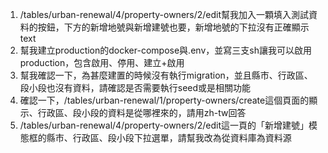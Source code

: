 1. /tables/urban-renewal/4/property-owners/2/edit幫我加入一顆填入測試資料的按鈕，下方的新增地號與新增建號也要，新增地號的下拉沒有正確顯示text
2. 幫我建立production的docker-compose與.env，並寫三支sh讓我可以啟用production，包含啟用、停用、建立+啟用
3. 幫我確認一下，為甚麼建置的時候沒有執行migration，並且縣市、行政區、段小段也沒有資料，請確認是否需要執行seed或是相關功能
4. 確認一下，/tables/urban-renewal/1/property-owners/create這個頁面的顯示、行政區、段小段的資料是從哪裡來的，請用zh-tw回答
5. /tables/urban-renewal/4/property-owners/2/edit這一頁的「新增建號」模態框的縣市、行政區、段小段下拉選單，請幫我改為從資料庫為資料源
